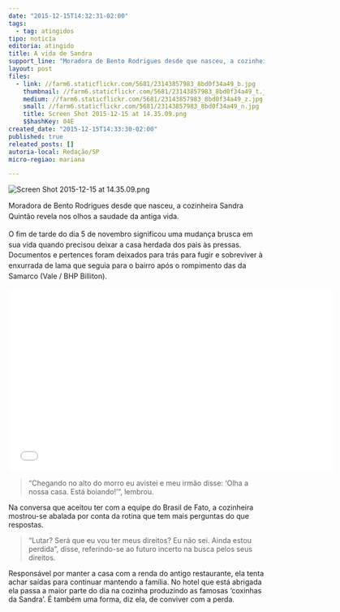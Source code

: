```yaml
---
date: "2015-12-15T14:32:31-02:00"
tags:
  - tag: atingidos
tipo: noticia
editoria: atingido
title: A vida de Sandra
support_line: "Moradora de Bento Rodrigues desde que nasceu, a cozinheira Sandra Quintão revela nos olhos a saudade da antiga vida."
layout: post
files:
  - link: //farm6.staticflickr.com/5681/23143857983_8bd0f34a49_b.jpg
    thumbnail: //farm6.staticflickr.com/5681/23143857983_8bd0f34a49_t.jpg
    medium: //farm6.staticflickr.com/5681/23143857983_8bd0f34a49_z.jpg
    small: //farm6.staticflickr.com/5681/23143857983_8bd0f34a49_n.jpg
    title: Screen Shot 2015-12-15 at 14.35.09.png
    $$hashKey: 04E
created_date: "2015-12-15T14:33:30-02:00"
published: true
releated_posts: []
autoria-local: Redação/SP
micro-regiao: mariana

---
```

<p><img alt="Screen Shot 2015-12-15 at 14.35.09.png" src="//farm6.staticflickr.com/5681/23143857983_8bd0f34a49_b.jpg" /></p>

<p style="line-height: 20.8px;">Moradora de Bento Rodrigues desde que nasceu, a cozinheira Sandra Quint&atilde;o revela nos olhos a saudade da antiga vida.</p>

<p style="line-height: 20.8px;">O fim de tarde do dia 5 de novembro significou uma mudan&ccedil;a brusca em sua vida quando precisou deixar a casa herdada dos pais &agrave;s pressas. Documentos e pertences foram deixados para tr&aacute;s para fugir e sobreviver &agrave; enxurrada de lama que seguia para o bairro ap&oacute;s o rompimento das da Samarco (Vale / BHP Billiton).</p>

<p><iframe allowfullscreen="" frameborder="0" height="360" src="//www.youtube.com/embed/lVaG8d1G7DI" width="640"></iframe></p>

<blockquote>
<p>&ldquo;Chegando no alto do morro eu avistei e meu irm&atilde;o disse: &lsquo;Olha a nossa casa. Est&aacute; boiando!&rsquo;&rdquo;, lembrou.</p>
</blockquote>

<p>Na conversa que aceitou ter com a equipe do Brasil de Fato, a cozinheira mostrou-se abalada por conta da rotina que tem mais perguntas do que respostas.</p>

<blockquote>
<p>&ldquo;Lutar? Ser&aacute; que eu vou ter meus direitos? Eu n&atilde;o sei. Ainda estou perdida&rdquo;, disse, referindo-se ao futuro incerto na busca pelos seus direitos.</p>
</blockquote>

<p>Respons&aacute;vel por manter a casa com a renda do antigo restaurante, ela tenta achar sa&iacute;das para continuar mantendo a fam&iacute;lia. No hotel que est&aacute; abrigada ela passa a maior parte do dia na cozinha produzindo as famosas &lsquo;coxinhas da Sandra&rsquo;. &Eacute; tamb&eacute;m uma forma, diz ela, de conviver com a perda.</p>
